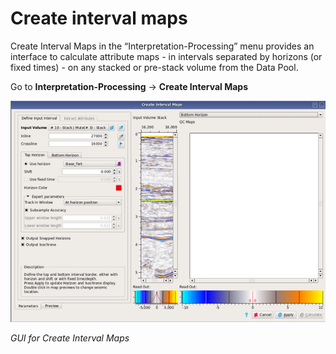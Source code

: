 # Create interval maps

Create Interval Maps in the “Interpretation-Processing” menu provides an interface to calculate attribute maps - in intervals separated by horizons \(or fixed times\) - on any stacked or pre-stack volume from the Data Pool.

Go to **Interpretation-Processing** → **Create Interval Maps**

![](../../../.gitbook/assets/190_interpretation.png)

_GUI for Create Interval Maps_


